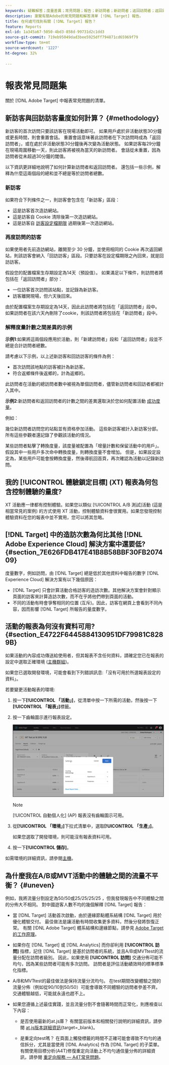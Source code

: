 ```yaml
---
keywords: 疑難解答；度量差異；常見問題；報告；新訪問者；新訪問者；返回訪問者；返回訪問者；返回訪問者；新訪問
description: 瀏覽有關Adobe的常見問題和解答清單 [!DNL Target] 報告。
title: 在何處可找到有關 [!DNL Target] 報告？
feature: Reports
exl-id: 1a345a67-5050-4bd3-858d-99731d2c1dd3
source-git-commit: 719eb95049dad3bee5925dff794871cd65969f79
workflow-type: tm+mt
source-wordcount: '1227'
ht-degree: 32%

---
```


# 報表常見問題集

關於 [!DNL Adobe Target] 中報表常見問題的清單。

## 新訪客與回訪訪客量度如何計算？ {#methodology}

新訪客的首次訪問只要該訪客在現場活動即可。
如果用戶處於非活動狀態30分鐘或更長時間，則會重置會話。 重置會話意味著此訪問者在下次訪問時成為「返回訪問者」，或在處於非活動狀態30分鐘後再次變為活動狀態。
如果訪客每29分鐘在現場周圍移動一天，則此訪客將被視為當天的新訪問者。 會話從未重置，因為訪問者從未超過30分鐘的閾值。

以下資訊更詳細地說明了如何計算新訪問者和返回訪問者。 還包括一些示例，解釋為什麼這兩個段的總和並不總是等於訪問者總數。

### 新訪客

如果符合下列條件之一，則訪客會包含在「新訪客」區段：

* 這是訪客首次造訪網站。
* 這是訪客自 Cookie 清除後第一次造訪網站。
* 這是訪客自 [訪客設定檔期限](/help/main/c-target/c-visitor-profile/visitor-profile-lifetime.md) 過期後第一次造訪網站。

### 再度訪問的訪客

如果使用者先前造訪網站，離開至少 30 分鐘，並使用相同的 Cookie 再次返回網站，則該訪客會納入「回訪訪客」區段。只要訪客在設定檔期限之內回來，就是回訪訪客。

假設您的配置檔案生存期設定為14天（預設值）。 如果滿足以下條件，則訪問者將包括在「返回訪問者」部分：

* 一位訪客首次訪問該站點，並記錄為新訪客。
* 訪客離開現場，但六天後回來。

由於配置檔案生存期設定為14天，因此此訪問者將包括在「返回訪問者」段中。 如果訪問者在該六天內刪除了cookie，則該訪問者將包括在「新訪問者」段中。

### 解釋度量計數之間差異的示例

**示例1**:如果將這兩個段應用於活動，則「新建訪問者」段和「返回訪問者」段並不總是合計訪問者總數。

請考慮以下示例，以上述新訪客和回訪訪客的條件為例：

* 首次訪問該地點的訪客被計為新訪客。
* 符合返鄉條件後返鄉的，計為返鄉的。

此訪問者在活動的總訪問者數中被視為單個訪問者，儘管新訪問者和回訪者都被計入其中。

**示例2**:新訪問者和返回訪問者的計數之間的差異還取決於您如何配置活動 [成功度量](/help/main/c-activities/r-success-metrics/success-metrics.md)。

例如：

幾位新訪問者訪問您的站點並有資格參加活動。 這些新訪客被計入新訪客分部。 所有這些參觀者還記錄了參觀該活動的情況。

某些訪問者點擊了轉換度量，該度量被配置為「增量計數和保留活動中的用戶」。 假設其中一些用戶多次命中轉換度量，則轉換度量不會增加。 但是，如果設定設定為，某些用戶可能會按轉換度量，然後導航回首頁，再次確認為活動以記錄新訪問。

## 我的 [!UICONTROL 體驗鎖定目標] (XT) 報表為何包含控制體驗的量度?

XT 活動應一律都有控制體驗。如果您以類似 [!UICONTROL A/B 測試]活動 (這是相當常見的案例) 的方式使用 XT 活動，控制體驗資料會很實用。如果您發現控制體驗資料在您的報表中並不實用，您可以將其忽略。

## [!DNL Target] 中的造訪次數為何比其他 [!DNL Adobe Experience Cloud] 解決方案中還要低?  {#section_7E626FDB417E41B8B58BBF30FB207409}

度量數字，例如訪問，由 [!DNL Target] 總是低於其他資料中報告的數字 [!DNL Experience Cloud] 解決方案有以下幾個原因：

* [!DNL Target] 只會計算活動合格訪客的造訪次數。其他解決方案會針對顯示頁面的訪客來計算造訪次數，而不在乎將他們帶到頁面的活動。
* 不同的活動有時會爭奪相同的位置 (互斥)。因此，訪客在網頁上會看到不同內容，因而影響 [!DNL Target] 所報告的量度數字。

## 活動的報表為何沒有資料可用? {#section_E4722F6445884130951DF79981C8289B}

如果活動的內容成功傳送給使用者，但其報表不含任何資料，請確定您已在報表的設定中選取正確環境 ([主機群組](/help/main/administrating-target/hosts.md))。

如果您已選取開發環境，可能會看到下列錯誤訊息:「沒有可用於所選報表設定的資料」。

若要變更活動報表的環境:

1. 按一下&#x200B;**[!UICONTROL 「活動」]**，從清單中按一下所需的活動，然後按一下&#x200B;**[!UICONTROL 「報表」]**&#x200B;標籤。
1. 按一下齒輪圖示進行報表設定。

   ![A/B 設定對話方塊](/help/main/c-reports/c-report-settings/assets/ab_settings_dialog.png)

   >[!NOTE]
   >
   >[!UICONTROL 自動個人化] (AP) 報表沒有齒輪圖示可用。

1. 從&#x200B;**[!UICONTROL 「環境」]**&#x200B;下拉式清單中，選取&#x200B;**[!UICONTROL 「生產」]**。

   如果您選取了開發環境，則可能沒有報表資料可用。

1. 按一下&#x200B;**[!UICONTROL 儲存]**。

如需環境的詳細資訊，請參閱[主機](/help/main/administrating-target/hosts.md#concept_516BB01EBFBD4449AB03940D31AEB66E)。

## 為什麼我在A/B或MVT活動中的體驗之間的流量不平衡？ {#uneven}

例如，我將流量分割設定為50/50或25/25/25/25 ，但我發現報告中不同體驗之間的分佈大不相同。 對中國遊客人數不均的幾個解釋 [!DNL Target] 報告：

* 當 [!DNL Target] 活動首次啟動，由於邊緣節點體系結構 [!DNL Target] 用於優化體驗交付。 最佳做法是讓活動有時間收集更多資料，然後分發將恢復正常。 有關 [!DNL Adobe Target] 體系結構和邊緣節點，請參見 [Adobe Target的工作原理](/help/main/c-intro/how-target-works.md)。
* 如果你在 [!DNL Target] 或 [!DNL Analytics] 而你卻利用 **[!UICONTROL 訪問]** 指標，記住 [!DNL Target] 是基於訪問者的系統，並且A/B或MVTtest的流量分配在訪問者級別。 因此，如果使用 **[!UICONTROL 訪問]** 交通分佈可能不均勻，因為某些訪問者可能有多次訪問。 訪問者是評估活動績效時的標準標準化指標。
* A/B和MVTtest的最佳做法是保持流量分流均勻。 在test期間改變體驗之間的流量分佈（例如從90/10到50/50）可能會導致不同體驗的訪問者參差不齊。 交通體驗越低，可能就永遠也趕不上。
* 如果您遵循上述最佳實踐，並且流量分割不會隨著時間而正常化，則應檢查以下內容：

   * 是否使用最新的at.js庫？ 有關當前版本和相關發行說明的詳細資訊，請參閱 [at.js版本詳細資訊](https://developer.adobe.com/target/implement/client-side/atjs/target-atjs-versions/){target=_blank}。

   * 是重定向test嗎？ 在頁面上觸發標籤的時間不正確可能會導致不均勻的通信拆分，尤其是當使用 [!DNL Analytics] 作為 [!DNL Target] 的子菜單。 有關使用目標分析(A4T)修復重定向活動上不均勻通信量分佈的詳細資訊，請參閱 [重定向服務 — A4T常見問題](/help/main/c-integrating-target-with-mac/a4t/r-a4t-faq/a4t-faq-redirect-offers.md)。
